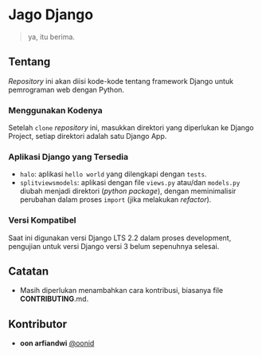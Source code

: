 # Jago Django

> ya, itu berima.

## Tentang

_Repository_ ini akan diisi kode-kode tentang framework Django untuk pemrograman web dengan Python.

### Menggunakan Kodenya

Setelah `clone` _repository_ ini, masukkan direktori yang diperlukan ke Django Project,
setiap direktori adalah satu Django App.

### Aplikasi Django yang Tersedia
* `halo`: aplikasi `hello world` yang dilengkapi dengan `tests`.
* `splitviewsmodels`: aplikasi dengan file `views.py` atau/dan `models.py` diubah menjadi direktori (_python package_),
dengan meminimalisir perubahan dalam proses `import` (jika melakukan _refactor_).

### Versi Kompatibel

Saat ini digunakan versi Django LTS 2.2 dalam proses development, pengujian
untuk versi Django versi 3 belum sepenuhnya selesai.

## Catatan

* Masih diperlukan menambahkan cara kontribusi, biasanya file **CONTRIBUTING**.md.

## Kontributor

* **oon arfiandwi** [@oonid](https://github.com/oonid)
